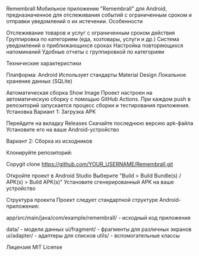 Remembrall
Мобильное приложение "Remembrall" для Android, предназначенное для отслеживания событий с ограниченным сроком и отправки уведомлений о их истечении.
Особенности

Отслеживание товаров и услуг с ограниченным сроком действия
Группировка по категориям (еда, хозтовары, услуги и др.)
Система уведомлений о приближающихся сроках
Настройка повторяющихся напоминаний
Удобные отчеты с группировкой по категориям

Технические характеристики

Платформа: Android
Использует стандарты Material Design
Локальное хранение данных (SQLite)

Автоматическая сборка
Show Image
Проект настроен на автоматическую сборку с помощью GitHub Actions. При каждом push в репозиторий запускается процесс сборки и тестирования приложения.
Установка
Вариант 1: Загрузка APK

Перейдите на вкладку Releases
Скачайте последнюю версию apk-файла
Установите его на ваше Android-устройство

Вариант 2: Сборка из исходников

Клонируйте репозиторий:

Copygit clone https://github.com/YOUR_USERNAME/Remembrall.git

Откройте проект в Android Studio
Выберите "Build > Build Bundle(s) / APK(s) > Build APK(s)"
Установите сгенерированный APK на ваше устройство

Структура проекта
Проект следует стандартной структуре Android-приложения:

app/src/main/java/com/example/remembrall/ - исходный код приложения

data/ - модели данных
ui/fragment/ - фрагменты для различных экранов
ui/adapter/ - адаптеры для списков
utils/ - вспомогательные классы



Лицензия
MIT License
